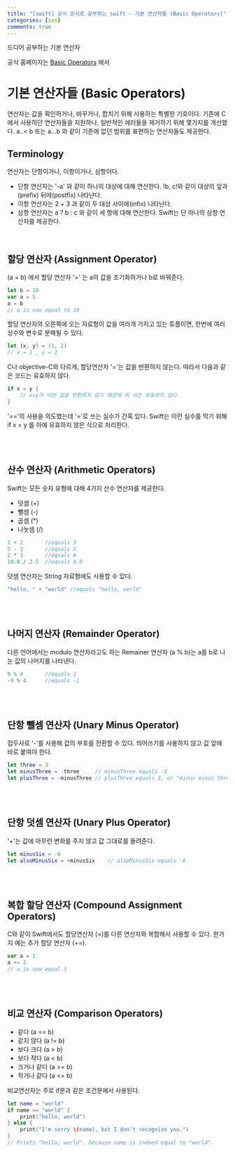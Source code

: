 ```yaml
---
title: "[swift] 공식 문서로 공부하는 swift - 기본 연산자들 (Basic Operators)"
categories: [ios]
comments: true
---
```


드디어 공부하는 기본 연산자
<br>

공식 홈페이지는 [Basic Operators](https://docs.swift.org/swift-book/documentation/the-swift-programming-language/basicoperators) 에서




# 기본 연산자들 (Basic Operators)
연산자는 값을 확인하거나, 바꾸거나, 합치기 위해 사용하는 특별한 기호이다. 기존에 C에서 사용하던 연산자들을 지원하나, 일반적인 에러들을 제거하기 위해 몇가지를 개선했다. a..&lt; b 또는 a...b 와 같이 기존에 없던 범위를 표현하는 연산자들도 제공한다.
<br>

## Terminology
연산자는 단항이거나, 이항이거나, 삼항이다.
- 단항 연산자는 '-a' 와 같이 하나의 대상에 대해 연산한다. !b, c!와 같이 대상의 앞과(prefix) 뒤에(postfix) 나타난다.
- 이항 연산자는 2 + 3 과 같이 두 대상 사이에(infix) 나타난다.
- 삼항 연산자는 a ? b : c 와 같이 세 항에 대해 연산한다. Swift는 단 하나의 삼항 연산자를 제공한다.
<br>

## 할당 연산자 (Assignment Operator)
(a = b) 에서 할당 연산자 '=' 는 a의 값을 초기화하거나 b로 바꿔준다.

```swift
let b = 10
var a = 5
a = b
// a is now equal to 10
```

할당 연산자의 오른쪽에 오는 자료형이 값을 여러개 가지고 있는 튜플이면, 한번에 여러 상수와 변수로 분해될 수 있다.

```swift
let (x, y) = (1, 2)
// x = 1 , y = 2
```

C나 objective-C와 다르게, 할당연산자 '='는 값을 반환하지 않는다. 따라서 다음과 같은 코드는 유효하지 않다.

```swift
if x = y {
    // x=y가 어떤 값을 반환하지 않기 때문에 이 식은 유효하지 않다.
}
```

'=='의 사용을 의도했는데 '='로 쓰는 실수가 간혹 있다. Swift는 이런 실수를 막기 위해 if x = y 를 아예 유효하지 않은 식으로 처리한다.

<br><br>

## 산수 연산자 (Arithmetic Operators)


Swift는 모든 숫자 유형에 대해 4가지 산수 연산자를 제공한다.

- 덧셈 (+)
- 뺄셈 (-)
- 곱셈 (*)
- 나눗셈 (/)

```swift
1 + 2       //equals 3
5 - 3       //equals 2
2 * 3       //equals 6
10.0 / 2.5  //equals 4.0
```

덧셈 연산자는 String 자료형에도 사용할 수 있다.

```swift
"hello, " + "world" //equals "hello, world"
```

<br><br>

## 나머지 연산자 (Remainder Operator)
다른 언어에서는 modulo 연산자라고도 하는 Remainer 연산자 (a % b)는 a를 b로 나눈 값의 나머지를 나타낸다.

```swift
9 % 4       //equals 1
-9 % 4      //equals -1
```

<br><br>

## 단항 뺄셈 연산자 (Unary Minus Operator)
접두사로 '-'를 사용해 값의 부호를 전환할 수 있다. 띄어쓰기를 사용하지 않고 값 앞에 바로 붙여야 한다.

```swift
let three = 3
let minusThree = -three     // minusThree equals -3
let plusThree = -minusThree // plusThree equals 3, or "minus minus three"
```

<br><br>

## 단항 덧셈 연산자 (Unary Plus Operator)
'+'는 값에 아무런 변화를 주지 않고 값 그대로를 돌려준다.

```swift
let minusSix = -6
let alsoMinusSix = +minusSix    // alsoMinusSix equals -6
```

<br><br>

## 복합 할당 연산자 (Compound Assignment Operators)
C와 같이 Swift에서도 할당연산자 (=)를 다른 연산자와 복합해서 사용할 수 있다. 한가지 예는 추가 할당 연산자 (+=).

```swift
var a = 1
a += 2
// a is now equal 3
```

<br><br>

## 비교 연산자 (Comparison Operators)

- 같다 (a == b)
- 같지 않다 (a != b)
- 보다 크다 (a > b)
- 보다 작다 (a < b)
- 크거나 같다 (a >= b)
- 작거나 같다 (a <= b)

비교연산자는 주로 if문과 같은 조건문에서 사용된다.

```swift
let name = "world"
if name == "world" {
    print("hello, world")
} else {
    print("I'm sorry \(name), but I don't recognize you.")
}
// Prints "hello, world", because name is indeed equal to "world".
```

